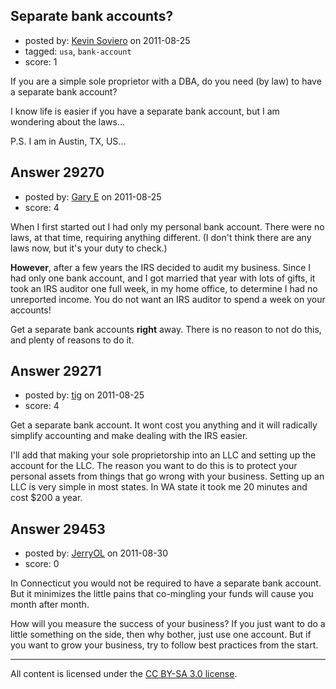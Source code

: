 ## Separate bank accounts?

- posted by: [Kevin Soviero](https://stackexchange.com/users/-1/12409-kevin-soviero) on 2011-08-25
- tagged: `usa`, `bank-account`
- score: 1

If you are a simple sole proprietor with a DBA, do you need (by law) to have a separate bank account?

I know life is easier if you have a separate bank account, but I am wondering about the laws...

P.S. I am in Austin, TX, US...


## Answer 29270

- posted by: [Gary E](https://stackexchange.com/users/-1/2587-gary-e) on 2011-08-25
- score: 4

When I first started out I had only my personal bank account. There were no laws, at that time, requiring anything different. (I don't think there are any laws now, but it's your duty to check.)

**However**, after a few years the IRS decided to audit my business. Since I had only one bank account, and I got married that year with lots of gifts, it took an IRS auditor one full week, in my home office, to determine I had no unreported income. You do not want an IRS auditor to spend a week on your accounts!

Get a separate bank accounts **right** away. There is no reason to not do this, and plenty of reasons to do it.




## Answer 29271

- posted by: [tig](https://stackexchange.com/users/-1/10189-tig) on 2011-08-25
- score: 4

Get a separate bank account.  It wont cost you anything and it will radically simplify accounting and make dealing with the IRS easier.

I'll add that making your sole proprietorship into an LLC and setting up the account for the LLC.  The reason you want to do this is to protect your personal assets from things that go wrong with your business.  Setting up an LLC is very simple in most states. In WA state it took me 20 minutes and cost $200 a year.


## Answer 29453

- posted by: [JerryOL](https://stackexchange.com/users/-1/13039-jerryol) on 2011-08-30
- score: 0

In Connecticut you would not be required to have a separate bank account.  But it minimizes the little pains that co-mingling your funds will cause you month after month.

How will you measure the success of your business?  If you just want to do a little something on the side, then why bother, just use one account.  But if you want to grow your business, try to follow best practices from the start.



---

All content is licensed under the [CC BY-SA 3.0 license](https://creativecommons.org/licenses/by-sa/3.0/).
